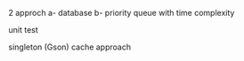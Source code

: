 2 approch
a- database
b- priority queue
with time complexity



unit test




singleton (Gson)
cache approach